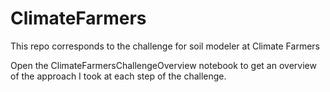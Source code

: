# ClimateFarmers
This repo corresponds to the challenge for soil modeler at Climate Farmers




Open the ClimateFarmersChallengeOverview notebook to get an overview of the approach I took at each step of the challenge.

